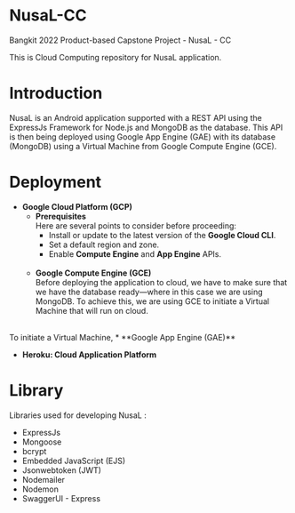 # NusaL-CC
Bangkit 2022 Product-based Capstone Project - NusaL - CC

This is Cloud Computing repository for NusaL application.

# Introduction
NusaL is an Android application supported with a REST API using the ExpressJs Framework for Node.js and MongoDB as the database. This API is then being deployed using Google App Engine (GAE) with its database (MongoDB) using a Virtual Machine from Google Compute Engine (GCE).

# Deployment
* **Google Cloud Platform (GCP)**
  * **Prerequisites** <br>
    Here are several points to consider before proceeding:
    * Install or update to the latest version of the **Google Cloud CLI**.
    * Set a default region and zone.
    * Enable **Compute Engine** and **App Engine** APIs.
    <br>
  * **Google Compute Engine (GCE)** <br>
Before deploying the application to cloud, we have to make sure that we have the database ready—where in this case we are using MongoDB. To achieve this, we are using GCE to initiate a Virtual Machine that will run on cloud. <br>
<br>
To initiate a Virtual Machine, 
  * **Google App Engine (GAE)**
 
* **Heroku: Cloud Application Platform**

# Library
Libraries used for developing NusaL :
* ExpressJs
* Mongoose
* bcrypt
* Embedded JavaScript (EJS)
* Jsonwebtoken (JWT)
* Nodemailer
* Nodemon
* SwaggerUI - Express
